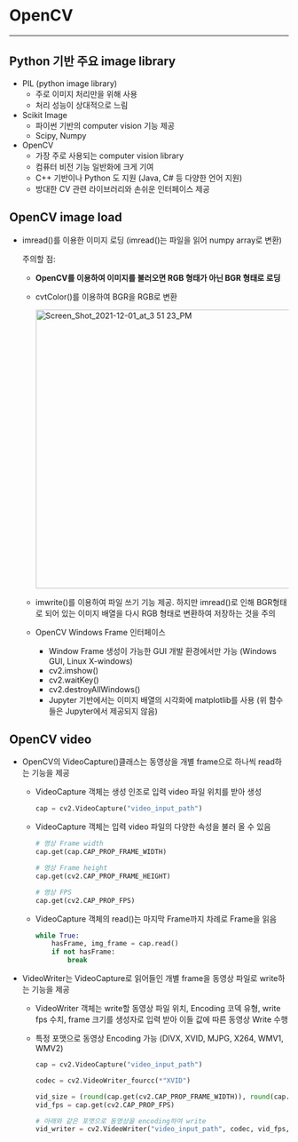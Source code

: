 # OpenCV
---
## Python 기반 주요 image library

- PIL (python image library)
    - 주로 이미지 처리만을 위해 사용
    - 처리 성능이 상대적으로 느림
- Scikit Image
    - 파이썬 기반의 computer vision 기능 제공
    - Scipy, Numpy
- OpenCV
    - 가장 주로 사용되는 computer vision library
    - 컴퓨터 비전 기능 일반화에 크게 기여
    - C++ 기반이나 Python 도 지원 (Java, C# 등 다양한 언어 지원)
    - 방대한 CV 관련 라이브러리와 손쉬운 인터페이스 제공
    

## OpenCV image load

- imread()를 이용한 이미지 로딩 (imread()는 파일을 읽어 numpy array로 변환)
    
    주의할 점: 
    
    - **OpenCV를 이용하여 이미지를 불러오면 RGB 형태가 아닌 BGR 형태로 로딩**
    - cvtColor()를 이용하여 BGR을 RGB로 변환
        
        <img width="502" alt="Screen_Shot_2021-12-01_at_3 51 23_PM" src="https://user-images.githubusercontent.com/54128055/144253616-307b8add-a8d0-4935-8de6-8d92f7260b8a.png">
        
    - imwrite()를 이용하여 파일 쓰기 기능 제공. 하지만 imread()로 인해 BGR형태로 되어 있는 이미지 배열을 다시 RGB 형태로 변환하여 저장하는 것을 주의
    - OpenCV Windows Frame 인터페이스
        - Window Frame 생성이 가능한 GUI 개발 환경에서만 가능 (Windows GUI, Linux X-windows)
        - cv2.imshow()
        - cv2.waitKey()
        - cv2.destroyAllWindows()
        - Jupyter 기반에서는 이미지 배열의 시각화에 matplotlib를 사용 (위 함수들은 Jupyter에서 제공되지 않음)

## OpenCV video

- OpenCV의 VideoCapture()클래스는 동영상을 개별 frame으로 하나씩 read하는 기능을 제공
    - VideoCapture 객체는 생성 인조로 입력 video 파일 위치를 받아 생성
        
        ```python
        cap = cv2.VideoCapture("video_input_path")
        ```
        
    - VideoCapture 객체는 입력 video 파일의 다양한 속성을 불러 올 수 있음
        
        ```python
        # 영상 Frame width
        cap.get(cap.CAP_PROP_FRAME_WIDTH)
        
        # 영상 Frame height
        cap.get(cv2.CAP_PROP_FRAME_HEIGHT)
        
        # 영상 FPS
        cap.get(cv2.CAP_PROP_FPS)
        ```
        
    - VideoCapture 객체의 read()는 마지막 Frame까지 차례로 Frame을 읽음
        
        ```python
        while True:
        	hasFrame, img_frame = cap.read()
        	if not hasFrame:
        		break
        ```
        

- VideoWriter는 VideoCapture로 읽어들인 개별 frame을 동영상 파일로 write하는 기능을 제공
    - VideoWriter 객체는 write할 동영상 파일 위치, Encoding 코덱 유형, write fps 수치, frame 크기를 생성자로 입력 받아 이들 값에 따른 동영상 Write 수행
    - 특정 포맷으로 동영상 Encoding 가능 (DIVX, XVID, MJPG, X264, WMV1, WMV2)
        
        ```python
        cap = cv2.VideoCapture("video_input_path")
        
        codec = cv2.VideoWriter_fourcc(*"XVID")
        
        vid_size = (round(cap.get(cv2.CAP_PROP_FRAME_WIDTH)), round(cap.get(cv2.CAP_PROP_FRAME_HEIGHT)))
        vid_fps = cap.get(cv2.CAP_PROP_FPS)
        
        # 아래와 같은 포맷으로 동영상을 encoding하여 write
        vid_writer = cv2.VideoWriter("video_input_path", codec, vid_fps, vid_size)
        ```
